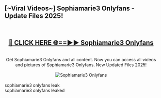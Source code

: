 <h2>[~Viral Videos~] Sophiamarie3 Onlyfans - Update Files 2025!</h2>
<br>
<div align="center">
<h2><a href="https://betterlinks.top/A2PfLJ" rel="nofollow">🔴 CLICK HERE 🌐==►► Sophiamarie3 Onlyfans</a></h2>
<br>
Get Sophiamarie3 Onlyfans and all content. Now you can access all videos and pictures of Sophiamarie3 Onlyfans. New Updated Files 2025!
<br>
<br>
<a href="https://betterlinks.top/A2PfLJ" rel="nofollow" data-target="animated-image.originalLink"><img src="https://i.ibb.co.com/WyWwxjT/player-gif2.gif" alt="Sophiamarie3 Onlyfans" style="max-width: 100%; display: inline-block;" data-target="animated-image.originalImage"></a>
</div>
<br>
sophiamarie3 onlyfans leak<br>
sophiamarie3 onlyfans leaked
